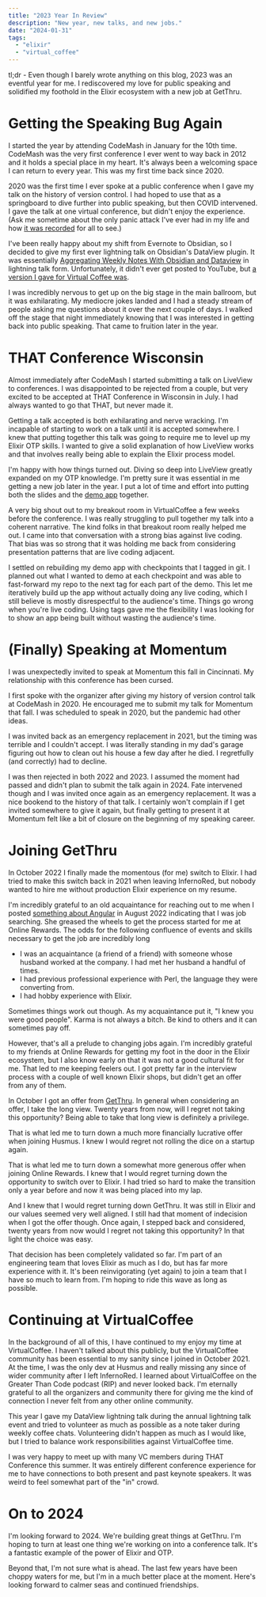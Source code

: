 ```yaml
---
title: "2023 Year In Review"
description: "New year, new talks, and new jobs."
date: "2024-01-31"
tags:
  - "elixir"
  - "virtual_coffee"
---
```


tl;dr - Even though I barely wrote anything on this blog, 2023 was an eventful year for me. I rediscovered my love for public speaking and solidified my foothold in the Elixir ecosystem with a new job at GetThru.

# Getting the Speaking Bug Again
I started the year by attending CodeMash in January for the 10th time. CodeMash was the very first conference I ever went to way back in 2012 and it holds a special place in my heart. It's always been a welcoming space I can return to every year. This was my first time back since 2020.

2020 was the first time I ever spoke at a public conference when I gave my talk on the history of version control. I had hoped to use that as a springboard to dive further into public speaking, but then COVID intervened. I gave the talk at one virtual conference, but didn't enjoy the experience. (Ask me sometime about the only panic attack I've ever had in my life and how [it was recorded](https://www.youtube.com/watch?v=W3hr-F8ie94) for all to see.)

I've been really happy about my shift from Evernote to Obsidian, so I decided to give my first ever lightning talk on Obsidian's DataView plugin. It was essentially [Aggregating Weekly Notes With Obsidian and Dataview](/2022/11/25/aggregating-weekly-notes-with-obsidian-and-dataview) in lightning talk form. Unfortunately, it didn't ever get posted to YouTube, but [a version I gave for Virtual Coffee was](https://www.youtube.com/watch?v=XKZw2YLhFy4).

I was incredibly nervous to get up on the big stage in the main ballroom, but it was exhilarating. My mediocre jokes landed and I had a steady stream of people asking me questions about it over the next couple of days. I walked off the stage that night immediately knowing that I was interested in getting back into public speaking. That came to fruition later in the year.

# THAT Conference Wisconsin
Almost immediately after CodeMash I started submitting a talk on LiveView to conferences. I was disappointed to be rejected from a couple, but very excited to be accepted at THAT Conference in Wisconsin in July. I had always wanted to go that THAT, but never made it.

Getting a talk accepted is both exhilarating and nerve wracking. I'm incapable of starting to work on a talk until it is accepted somewhere. I knew that putting together this talk was going to require me to level up my Elixir OTP skills. I wanted to give a solid explanation of how LiveView works and that involves really being able to explain the Elixir process model.

I'm happy with how things turned out. Diving so deep into LiveView greatly expanded on my OTP knowledge. I'm pretty sure it was essential in me getting a new job later in the year. I put a lot of time and effort into putting both the slides and the [demo app](https://github.com/CuriousCurmudgeon/live_pet) together.

A very big shout out to my breakout room in VirtualCoffee a few weeks before the conference. I was really struggling to pull together my talk into a coherent narrative. The kind folks in that breakout room really helped me out. I came into that conversation with a strong bias against live coding. That bias was so strong that it was holding me back from considering presentation patterns that are live coding adjacent.

I settled on rebuilding my demo app with checkpoints that I tagged in git. I planned out what I wanted to demo at each checkpoint and was able to fast-forward my repo to the next tag for each part of the demo. This let me iteratively build up the app without actually doing any live coding, which I still believe is mostly disrespectful to the audience's time. Things go wrong when you're live coding. Using tags gave me the flexibility I was looking for to show an app being built without wasting the audience's time.

# (Finally) Speaking at Momentum
I was unexpectedly invited to speak at Momentum this fall in Cincinnati. My relationship with this conference has been cursed.

I first spoke with the organizer after giving my history of version control talk at CodeMash in 2020. He encouraged me to submit my talk for Momentum that fall. I was scheduled to speak in 2020, but the pandemic had other ideas.

I was invited back as an emergency replacement in 2021, but the timing was terrible and I couldn't accept. I was literally standing in my dad's garage figuring out how to clean out his house a few day after he died. I regretfully (and correctly) had to decline.

I was then rejected in both 2022 and 2023. I assumed the moment had passed and didn't plan to submit the talk again in 2024. Fate intervened though and I was invited once again as an emergency replacement. It was a nice bookend to the history of that talk. I certainly won't complain if I get invited somewhere to give it again, but finally getting to present it at Momentum felt like a bit of closure on the beginning of my speaking career.

# Joining GetThru
In October 2022 I finally made the momentous (for me) switch to Elixir. I had tried to make this switch back in 2021 when leaving InfernoRed, but nobody wanted to hire me without production Elixir experience on my resume.

I'm incredibly grateful to an old acquaintance for reaching out to me when I posted [something about Angular](/2022/09/27/flipping-tiles-with-angular-and-tailwind) in August 2022 indicating that I was job searching. She greased the wheels to get the process started for me at Online Rewards. The odds for the following confluence of events and skills necessary to get the job are incredibly long
- I was an acquaintance (a friend of a friend) with someone whose husband worked at the company. I had met her husband a handful of times.
- I had previous professional experience with Perl, the language they were converting from.
- I had hobby experience with Elixir.

Sometimes things work out though. As my acquaintance put it, "I knew you were good people". Karma is not always a bitch. Be kind to others and it can sometimes pay off.

However, that's all a prelude to changing jobs again. I'm incredibly grateful to my friends at Online Rewards for getting my foot in the door in the Elixir ecosystem, but I also know early on that it was not a good cultural fit for me. That led to me keeping feelers out. I got pretty far in the interview process with a couple of well known Elixir shops, but didn't get an offer from any of them.

In October I got an offer from [GetThru](https://www.getthru.io/). In general when considering an offer, I take the long view. Twenty years from now, will I regret not taking this opportunity? Being able to take that long view is definitely a privilege.

That is what led me to turn down a much more financially lucrative offer when joining Husmus. I knew I would regret not rolling the dice on a startup again.

That is what led me to turn down a somewhat more generous offer when joining Online Rewards. I knew that I would regret turning down the opportunity to switch over to Elixir. I had tried so hard to make the transition only a year before and now it was being placed into my lap. 

And I knew that I would regret turning down GetThru. It was still in Elixir and our values seemed very well aligned. I still had that moment of indecision when I got the offer though. Once again, I stepped back and considered, twenty years from now would I regret not taking this opportunity? In that light the choice was easy.

That decision has been completely validated so far. I'm part of an engineering team that loves Elixir as much as I do, but has far more experience with it. It's been reinvigorating (yet again) to join a team that I have so much to learn from. I'm hoping to ride this wave as long as possible.

# Continuing at VirtualCoffee
In the background of all of this, I have continued to my enjoy my time at VirtualCoffee. I haven't talked about this publicly, but the VirtualCoffee community has been essential to my sanity since I joined in October 2021. At the time, I was the only dev at Husmus and really missing any since of wider community after I left InfernoRed. I learned about VirtualCoffee on the Greater Than Code podcast (RIP) and never looked back. I'm eternally grateful to all the organizers and community there for giving me the kind of connection I never felt from any other online community.

This year I gave my DataView lightning talk during the annual lightning talk event and tried to volunteer as much as possible as a note taker during weekly coffee chats. Volunteering didn't happen as much as I would like, but I tried to balance work responsibilities against VirtualCoffee time.

I was very happy to meet up with many VC members during THAT Conference this summer. It was entirely different conference experience for me to have connections to both present and past keynote speakers. It was weird to feel somewhat part of the "in" crowd.

# On to 2024
I'm looking forward to 2024. We're building great things at GetThru. I'm hoping to turn at least one thing we're working on into a conference talk. It's a fantastic example of the power of Elixir and OTP.

Beyond that, I'm not sure what is ahead. The last few years have been choppy waters for me, but I'm in a much better place at the moment. Here's looking forward to calmer seas and continued friendships.